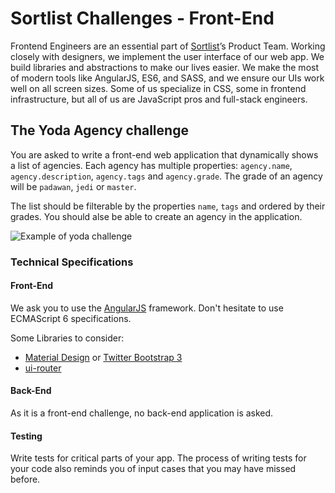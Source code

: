 # Sortlist Challenges - Front-End

Frontend Engineers are an essential part of [Sortlist](https://www.sortlist.com)’s Product Team. Working closely with designers, we implement the user interface of our web app. We build libraries and abstractions to make our lives easier. We make the most of modern tools like AngularJS, ES6, and SASS, and we ensure our UIs work well on all screen sizes. Some of us specialize in CSS, some in frontend infrastructure, but all of us are JavaScript pros and full-stack engineers.

## The Yoda Agency challenge

You are asked to write a front-end web application that dynamically shows a list of agencies. Each agency has multiple properties: `agency.name`, `agency.description`, `agency.tags` and `agency.grade`. The grade of an agency will be `padawan`, `jedi` or `master`.

The list should be filterable by the properties `name`, `tags` and ordered by their grades. You should alse be able to create an agency in the application.

![Example of yoda challenge](https://s3-eu-west-1.amazonaws.com/sortlist-sitemap/sortlist-yoda-challenge.png)

### Technical Specifications

#### Front-End
We ask you to use the [AngularJS](https://angularjs.org/) framework. Don't hesitate to use ECMAScript 6 specifications.

Some Libraries to consider:
 * [Material Design](https://material.io/guidelines/) or [Twitter Bootstrap 3](http://getbootstrap.com/)
 * [ui-router](https://github.com/angular-ui/ui-router)

#### Back-End

As it is a front-end challenge, no back-end application is asked.

#### Testing

Write tests for critical parts of your app. The process of writing tests for your code also reminds you of input cases that you may have missed before.

